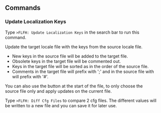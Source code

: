 ## Commands

### Update Localization Keys

Type `>FLFH: Update Localization Keys` in the search bar to run this command.

Update the target locale file with the keys from the source locale file.

- New keys in the source file will be added to the target file.
- Obsolete keys in the target file will be commented out.
- Keys in the target file will be sorted as in the order of the source file.
- Comments in the target file will prefix with ';' and in the source file with will prefix with '#'.

You can also use the button at the start of the file, to only choose the source file only and apply updates on the current file.

Type `>FLFH: Diff Cfg Files` to compare 2 cfg files. The different values will be written to a new file and you can save it for later use.
